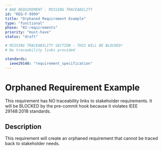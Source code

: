 ```yaml
---
# BAD REQUIREMENT - MISSING TRACEABILITY
id: "REQ-F-9999"
title: "Orphaned Requirement Example"
type: "functional"
phase: "02-requirements"
priority: "must-have"
status: "draft"

# MISSING TRACEABILITY SECTION - THIS WILL BE BLOCKED!
# No traceability links provided

standards:
  ieee29148: "requirement_specification"
---
```


# Orphaned Requirement Example

This requirement has NO traceability links to stakeholder requirements.
It will be BLOCKED by the pre-commit hook because it violates IEEE 29148:2018 standards.

## Description

This requirement will create an orphaned requirement that cannot be traced back to stakeholder needs.